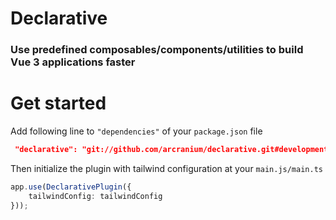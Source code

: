 # Declarative

### Use predefined composables/components/utilities to build Vue 3 applications faster

# Get started

Add following line to `"dependencies"` of your `package.json` file
```json
 "declarative": "git://github.com/arcranium/declarative.git#development"
```

Then initialize the plugin with tailwind configuration at your `main.js/main.ts`
```ts
app.use(DeclarativePlugin({
    tailwindConfig: tailwindConfig
}));
```